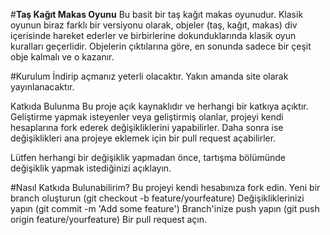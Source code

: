#**Taş Kağıt Makas Oyunu**
Bu basit bir taş kağıt makas oyunudur. Klasik oyunun biraz farklı bir versiyonu olarak, objeler (taş, kağıt, makas) div içerisinde hareket ederler ve birbirlerine dokunduklarında klasik oyun kuralları geçerlidir. Objelerin çıktılarına göre, en sonunda sadece bir çeşit obje kalmalı ve o kazanır.

#Kurulum
İndirip açmanız yeterli olacaktır. Yakın amanda site olarak yayınlanacaktır.

Katkıda Bulunma
Bu proje açık kaynaklıdır ve herhangi bir katkıya açıktır. Geliştirme yapmak isteyenler veya geliştirmiş olanlar, projeyi kendi hesaplarına fork ederek değişikliklerini yapabilirler. Daha sonra ise değişiklikleri ana projeye eklemek için bir pull request açabilirler.

Lütfen herhangi bir değişiklik yapmadan önce, tartışma bölümünde değişiklik yapmak istediğinizi açıklayın.

#Nasıl Katkıda Bulunabilirim?
Bu projeyi kendi hesabınıza fork edin.
Yeni bir branch oluşturun (git checkout -b feature/yourfeature)
Değişikliklerinizi yapın (git commit -m 'Add some feature')
Branch'inize push yapın (git push origin feature/yourfeature)
Bir pull request açın.
